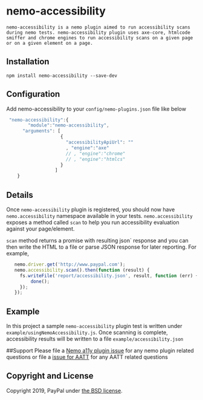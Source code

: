 # nemo-accessibility

    nemo-accessibility is a nemo plugin aimed to run accessibility scans during nemo tests. nemo-accessibility plugin uses axe-core, htmlcode smiffer and chrome engines to run accessibility scans on a given page or on a given element on a page.


## Installation

`npm install nemo-accessibility --save-dev`

## Configuration

Add nemo-accessibility to your `config/nemo-plugins.json` file like below

``` javascript
 "nemo-accessibility":{
        "module":"nemo-accessibility",
      "arguments": [
                    {
                      "accessibilityApiUrl": ""
                      , "engine":"axe"
                      // , "engine":"chrome"
                      // , "engine":"htmlcs"
                    }
                  ]
    }
```

## Details

Once `nemo-accessibility` plugin is registered, you should now have `nemo.accessibility` namespace available in your tests. `nemo.accessibility` exposes a method called `scan` to help you run accessibility evaluation against your page/element. 

`scan` method returns a promise with resulting json` response and you can then write the HTML to a file or parse JSON response for later reporting. For example,

``` javascript
   nemo.driver.get('http://www.paypal.com');
   nemo.accessibility.scan().then(function (result) {
     fs.writeFile('report/accessibility.json', result, function (err) {
         done();
     });
   });
```
## Example
In this project a sample `nemo-accessibility` plugin test is written under `example/usingNemoAccessibility.js`. Once scanning is complete, accessibility results will be written to a file `example/accessibility.json`

##Support
Please file a [Nemo a11y plugin issue][1]  for any nemo plugin related questions or file a [issue for AATT][2] for any AATT related questions

[1]: https://github.com/paypal/nemo-accessibility/issues "File a ticket for Nemo a11y plugin"
[2]: https://github.com/paypal/AATT/issues "File a ticket for AATT"

## Copyright and License

Copyright 2019, PayPal under [the BSD license](LICENSE.md).
